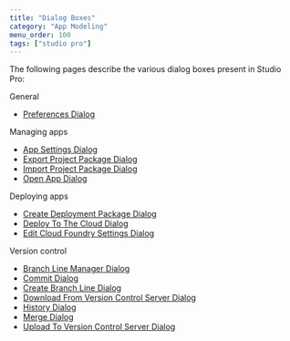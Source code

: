 ```yaml
---
title: "Dialog Boxes"
category: "App Modeling"
menu_order: 100
tags: ["studio pro"]
---
```


The following pages describe the various dialog boxes present in Studio Pro:

General

*   [Preferences Dialog](preferences-dialog) 

Managing apps

*   [App Settings Dialog](app-settings-dialog)
*   [Export Project Package Dialog](export-project-package-dialog)
*   [Import Project Package Dialog](import-project-package-dialog)
*   [Open App Dialog](open-app-dialog)

Deploying apps

*   [Create Deployment Package Dialog](create-deployment-package-dialog)
*   [Deploy To The Cloud Dialog](deploy-to-the-cloud-dialog)
*   [Edit Cloud Foundry Settings Dialog](edit-cloud-foundry-settings-dialog)

Version control

*   [Branch Line Manager Dialog](branch-line-manager-dialog)
*   [Commit Dialog](commit-dialog)
*   [Create Branch Line Dialog](create-branch-line-dialog)
*   [Download From Version Control Server Dialog](download-from-version-control-dialog)
*   [History Dialog](history-dialog)
*   [Merge Dialog](merge-dialog)
*   [Upload To Version Control Server Dialog](upload-to-version-control-dialog)
